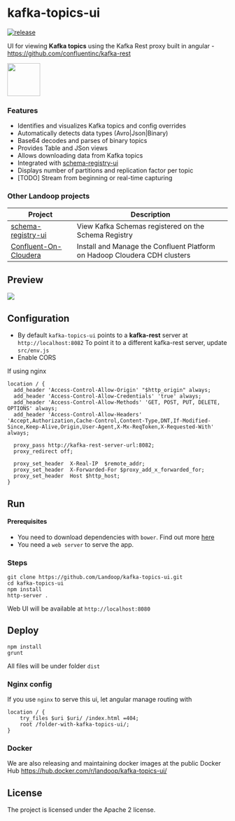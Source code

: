 # kafka-topics-ui

[![release](http://github-release-version.herokuapp.com/github/landoop/kafka-topics-ui/release.svg?style=flat)](https://github.com/landoop/kafka-topics-ui/releases/latest)

UI for viewing **Kafka topics** using the Kafka Rest proxy built in angular - https://github.com/confluentinc/kafka-rest

  <a href="http://kafka-topics-ui.landoop.com">
    <img src="http://landoop.github.io/schema-registry-ui/demo-button.jpg" width="75"/>
  </a>

### Features

* Identifies and visualizes Kafka topics and config overrides
* Automatically detects data types (Avro|Json|Binary)
* Base64 decodes and parses of binary topics
* Provides Table and JSon views
* Allows downloading data from Kafka topics
* Integrated with [schema-registry-ui](https://github.com/Landoop/schema-registry-ui)
* Displays number of partitions and replication factor per topic
* [TODO] Stream from beginning or real-time capturing

### Other Landoop projects

|                    Project                                     |         Description            |
|----------------------------------------------------------------| -------------------------------|
| [schema-registry-ui](https://github.com/Landoop/schema-registry-ui)  | View Kafka Schemas registered on the Schema Registry |
| [Confluent-On-Cloudera](https://github.com/Landoop/Confluent-On-Cloudera) | Install and Manage the Confluent Platform on Hadoop Cloudera CDH clusters |

## Preview

<a href="http://kafka-topics-ui.landoop.com" target="_blank">
    <img src="https://raw.githubusercontent.com/Landoop/kafka-topics-ui/gh-pages/v0.1/kafka-topics-ui-0.1.gif">
</a>

## Configuration

* By default `kafka-topics-ui` points to a **kafka-rest** server at `http://localhost:8082`
 To point it to a different kafka-rest server, update `src/env.js`
* Enable CORS

If using nginx

    location / {
      add_header 'Access-Control-Allow-Origin' "$http_origin" always;
      add_header 'Access-Control-Allow-Credentials' 'true' always;
      add_header 'Access-Control-Allow-Methods' 'GET, POST, PUT, DELETE, OPTIONS' always;
      add_header 'Access-Control-Allow-Headers' 'Accept,Authorization,Cache-Control,Content-Type,DNT,If-Modified-Since,Keep-Alive,Origin,User-Agent,X-Mx-ReqToken,X-Requested-With' always;

      proxy_pass http://kafka-rest-server-url:8082;
      proxy_redirect off;

      proxy_set_header  X-Real-IP  $remote_addr;
      proxy_set_header  X-Forwarded-For $proxy_add_x_forwarded_for;
      proxy_set_header  Host $http_host;
    }

## Run

#### Prerequisites

* You need to download dependencies with `bower`. Find out more [here](http://bower.io)
* You need a `web server` to serve the app.

### Steps

    git clone https://github.com/Landoop/kafka-topics-ui.git
    cd kafka-topics-ui
    npm install
    http-server .

Web UI will be available at `http://localhost:8080`

## Deploy

    npm install
    grunt

All files will be under folder `dist`

### Nginx config

If you use `nginx` to serve this ui, let angular manage routing with

    location / {
        try_files $uri $uri/ /index.html =404;
        root /folder-with-kafka-topics-ui/;
    }

### Docker

We are also releasing and maintaining docker images at the public Docker Hub
https://hub.docker.com/r/landoop/kafka-topics-ui/

## License

The project is licensed under the Apache 2 license.